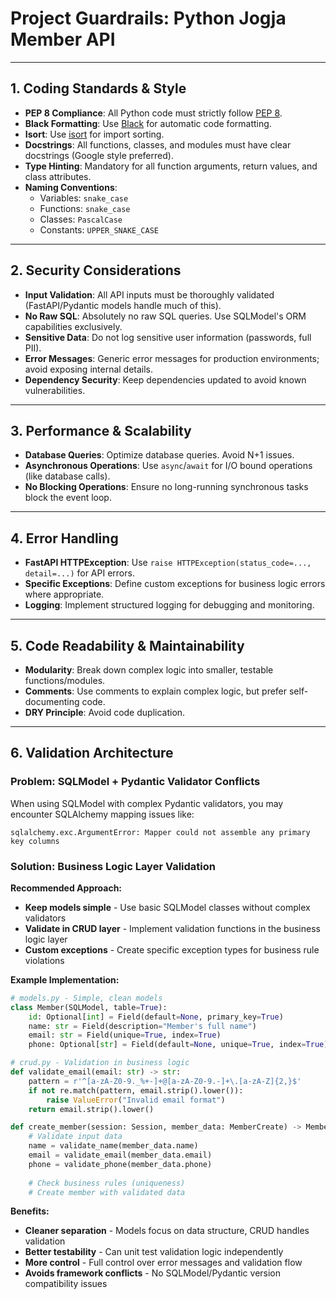 # Project Guardrails: Python Jogja Member API

---

## 1. Coding Standards & Style

* **PEP 8 Compliance**: All Python code must strictly follow [PEP 8](https://www.python.org/dev/peps/pep-0008/).
* **Black Formatting**: Use [Black](https://github.com/psf/black) for automatic code formatting.
* **Isort**: Use [isort](https://pycqa.github.io/isort/) for import sorting.
* **Docstrings**: All functions, classes, and modules must have clear docstrings (Google style preferred).
* **Type Hinting**: Mandatory for all function arguments, return values, and class attributes.
* **Naming Conventions**:
    * Variables: `snake_case`
    * Functions: `snake_case`
    * Classes: `PascalCase`
    * Constants: `UPPER_SNAKE_CASE`

---

## 2. Security Considerations

* **Input Validation**: All API inputs must be thoroughly validated (FastAPI/Pydantic models handle much of this).
* **No Raw SQL**: Absolutely no raw SQL queries. Use SQLModel's ORM capabilities exclusively.
* **Sensitive Data**: Do not log sensitive user information (passwords, full PII).
* **Error Messages**: Generic error messages for production environments; avoid exposing internal details.
* **Dependency Security**: Keep dependencies updated to avoid known vulnerabilities.

---

## 3. Performance & Scalability

* **Database Queries**: Optimize database queries. Avoid N+1 issues.
* **Asynchronous Operations**: Use `async`/`await` for I/O bound operations (like database calls).
* **No Blocking Operations**: Ensure no long-running synchronous tasks block the event loop.

---

## 4. Error Handling

* **FastAPI HTTPException**: Use `raise HTTPException(status_code=..., detail=...)` for API errors.
* **Specific Exceptions**: Define custom exceptions for business logic errors where appropriate.
* **Logging**: Implement structured logging for debugging and monitoring.

---

## 5. Code Readability & Maintainability

* **Modularity**: Break down complex logic into smaller, testable functions/modules.
* **Comments**: Use comments to explain complex logic, but prefer self-documenting code.
* **DRY Principle**: Avoid code duplication.

---

## 6. Validation Architecture

### Problem: SQLModel + Pydantic Validator Conflicts

When using SQLModel with complex Pydantic validators, you may encounter SQLAlchemy mapping issues like:
```
sqlalchemy.exc.ArgumentError: Mapper could not assemble any primary key columns
```

### Solution: Business Logic Layer Validation

**Recommended Approach:**
* **Keep models simple** - Use basic SQLModel classes without complex validators
* **Validate in CRUD layer** - Implement validation functions in the business logic layer
* **Custom exceptions** - Create specific exception types for business rule violations

**Example Implementation:**
```python
# models.py - Simple, clean models
class Member(SQLModel, table=True):
    id: Optional[int] = Field(default=None, primary_key=True)
    name: str = Field(description="Member's full name")
    email: str = Field(unique=True, index=True)
    phone: Optional[str] = Field(default=None, unique=True, index=True)

# crud.py - Validation in business logic
def validate_email(email: str) -> str:
    pattern = r'^[a-zA-Z0-9._%+-]+@[a-zA-Z0-9.-]+\.[a-zA-Z]{2,}$'
    if not re.match(pattern, email.strip().lower()):
        raise ValueError("Invalid email format")
    return email.strip().lower()

def create_member(session: Session, member_data: MemberCreate) -> Member:
    # Validate input data
    name = validate_name(member_data.name)
    email = validate_email(member_data.email)
    phone = validate_phone(member_data.phone)
    
    # Check business rules (uniqueness)
    # Create member with validated data
```

**Benefits:**
* **Cleaner separation** - Models focus on data structure, CRUD handles validation
* **Better testability** - Can unit test validation logic independently
* **More control** - Full control over error messages and validation flow
* **Avoids framework conflicts** - No SQLModel/Pydantic version compatibility issues

